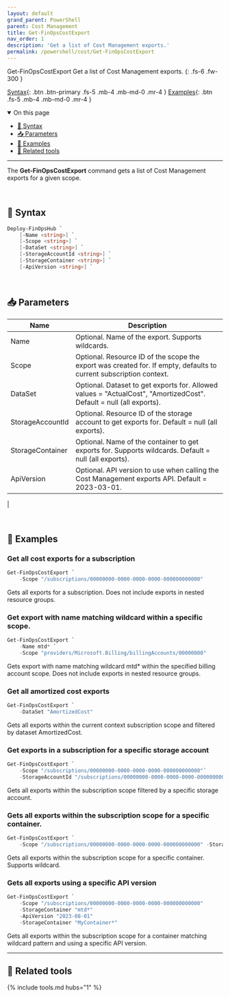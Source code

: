 ```yaml
---
layout: default
grand_parent: PowerShell
parent: Cost Management
title: Get-FinOpsCostExport
nav_order: 1
description: 'Get a list of Cost Management exports.'
permalink: /powershell/cost/Get-FinOpsCostExport
---
```


<span class="fs-9 d-block mb-4">Get-FinOpsCostExport</span>
Get a list of Cost Management exports.
{: .fs-6 .fw-300 }

[Syntax](#-syntax){: .btn .btn-primary .fs-5 .mb-4 .mb-md-0 .mr-4 }
[Examples](#-examples){: .btn .fs-5 .mb-4 .mb-md-0 .mr-4 }

<details open markdown="1">
   <summary class="fs-2 text-uppercase">On this page</summary>

- [🧮 Syntax](#-syntax)
- [📥 Parameters](#-parameters)
- [🌟 Examples](#-examples)
- [🧰 Related tools](#-related-tools)

</details>

---

The **Get-FinOpsCostExport** command gets a list of Cost Management exports for a given scope.

<br>

## 🧮 Syntax

```powershell
Deploy-FinOpsHub `
    [-Name <string>] `
    [-Scope <string>] `
    [-DataSet <string>] `
    [-StorageAccountId <string>] `
    [-StorageContainer <string>] `
    [-ApiVersion <string>] `
```

<br>

## 📥 Parameters

| Name          | Description                                                                                                                                                                          |
| ------------- | ------------------------------------------------------------------------------------------------------------------------------------------------------------------------------------ |
| Name          | Optional. Name of the export. Supports wildcards.                                                                                                                                           |
| Scope | Optional. Resource ID of the scope the export was created for. If empty, defaults to current subscription context.                                                                      |
| DataSet      | Optional. Dataset to get exports for. Allowed values = "ActualCost", "AmortizedCost". Default = null (all exports).                                                                                                                  |
| StorageAccountId       | Optional. Resource ID of the storage account to get exports for. Default = null (all exports).                                                                                           |
| StorageContainer       |  Optional. Name of the container to get exports for. Supports wildcards. Default = null (all exports).                                                                     |
| ApiVersion    | Optional. API version to use when calling the Cost Management exports API. Default = 2023-03-01. |
|

<br>

## 🌟 Examples

### Get all cost exports for a subscription

```powershell
Get-FinOpsCostExport `
    -Scope "/subscriptions/00000000-0000-0000-0000-000000000000" 
```

Gets all exports for a subscription. Does not include exports in nested resource groups.

### Get export with name matching wildcard within a specific scope.

```powershell
Get-FinOpsCostExport `
    -Name mtd* `
    -Scope "providers/Microsoft.Billing/billingAccounts/00000000" 
```

Gets export with name matching wildcard mtd* within the specified billing account scope. Does not include exports in nested resource groups.

### Get all amortized cost exports

```powershell
Get-FinOpsCostExport `
    -DataSet "AmortizedCost"
```

Gets all exports within the current context subscription scope and filtered by dataset AmortizedCost.

### Get exports in a subscription for a specific storage account

```powershell
Get-FinOpsCostExport `
    -Scope "/subscriptions/00000000-0000-0000-0000-000000000000"`
    -StorageAccountId "/subscriptions/00000000-0000-0000-0000-000000000000/resourceGroups/MyResourceGroup/providers/Microsoft.Storage/storageAccounts/MyStorageAccount" 
```

Gets all exports within the subscription scope filtered by a specific storage account.

### Gets all exports within the subscription scope for a specific container.

```powershell
Get-FinOpsCostExport `
    -Scope "/subscriptions/00000000-0000-0000-0000-000000000000" -StorageContainer "MyContainer*"
```

Gets all exports within the subscription scope for a specific container. Supports wildcard.

### Gets all exports using a specific API version

```powershell
Get-FinOpsCostExport `
    -Scope "/subscriptions/00000000-0000-0000-0000-000000000000" 
    -StorageContainer "mtd*"
    -ApiVersion "2023-08-01"
    -StorageContainer "MyContainer*"
```

Gets all exports within the subscription scope for a container matching wildcard pattern and using a specific API version.
<br>

---

## 🧰 Related tools

{% include tools.md hubs="1" %}

<br>

